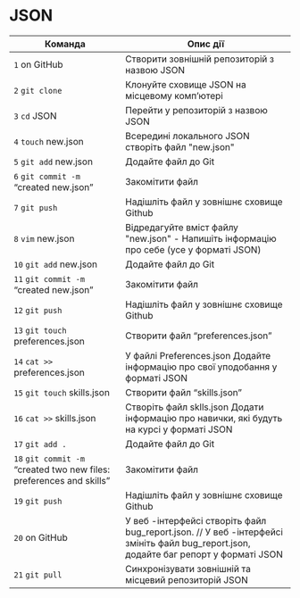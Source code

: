 # JSON

| Команда                                                              | Опис дії                                                                                                                              |
| -------------------------------------------------------------------- | ------------------------------------------------------------------------------------------------------------------------------------- |
| `1` on GitHub                                                        | Створити зовнішній репозиторій з назвою JSON                                                                                          |
| `2` `git clone`                                                      | Клонуйте сховище JSON на місцевому комп’ютері                                                                                         |
| `3` `cd` JSON                                                        | Перейти у репозиторій з назвою JSON                                                                                                   |
| `4` `touch` new.json                                                 | Всередині локального JSON створіть файл "new.json"                                                                                    |
| `5` `git add` new.json                                               | Додайте файл до Git                                                                                                                   |
| `6` `git commit -m` “created new.json”                               | Закомітити файл                                                                                                                       |
| `7` `git push`                                                       | Надішліть файл у зовнішнє сховище Github                                                                                              |
| `8` `vim` new.json                                                   | Відредагуйте вміст файлу "new.json" - Напишіть інформацію про себе (усе у форматі JSON)                                               |
| `10` `git add` new.json                                              | Додайте файл до Git                                                                                                                   |
| `11` `git commit -m` “created new.json”                              | Закомітити файл                                                                                                                       |
| `12` `git push`                                                      | Надішліть файл у зовнішнє сховище Github                                                                                              |
| `13` `git touch` preferences.json                                    | Створити файл “preferences.json”                                                                                                      |
| `14` `cat >>` preferences.json                                       | У файлі Preferences.json Додайте інформацію про свої уподобання у форматі JSON                                                        |
| `15` `git touch` skills.json                                         | Створити файл “skills.json”                                                                                                           |
| `16` `cat >>` skills.json                                            | Створіть файл sklls.json Додати інформацію про навички, які будуть на курсі у форматі JSON                                            |
| `17` `git add .`                                                     | Додайте файл до Git                                                                                                                   |
| `18` `git commit -m` “created two new files: preferences and skills” | Закомітити файл                                                                                                                       |
| `19` `git push`                                                      | Надішліть файл у зовнішнє сховище Github                                                                                              |
| `20` on GitHub                                                       | У веб -інтерфейсі створіть файл bug_report.json. // У веб -інтерфейсі змініть файл bug_report.json, додайте баг репорт у форматі JSON |
| `21` `git pull`                                                      | Синхронізувати зовнішній та місцевий репозиторій JSON                                                                                 |
